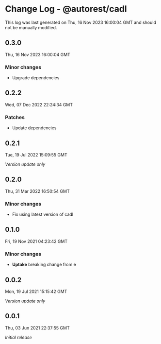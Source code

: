 # Change Log - @autorest/cadl

This log was last generated on Thu, 16 Nov 2023 16:00:04 GMT and should not be manually modified.

## 0.3.0
Thu, 16 Nov 2023 16:00:04 GMT

### Minor changes

- Upgrade dependencies

## 0.2.2
Wed, 07 Dec 2022 22:24:34 GMT

### Patches

- Update dependencies

## 0.2.1
Tue, 19 Jul 2022 15:09:55 GMT

_Version update only_

## 0.2.0
Thu, 31 Mar 2022 16:50:54 GMT

### Minor changes

- Fix using latest version of cadl

## 0.1.0
Fri, 19 Nov 2021 04:23:42 GMT

### Minor changes

- **Uptake** breaking change from e

## 0.0.2
Mon, 19 Jul 2021 15:15:42 GMT

_Version update only_

## 0.0.1
Thu, 03 Jun 2021 22:37:55 GMT

_Initial release_

